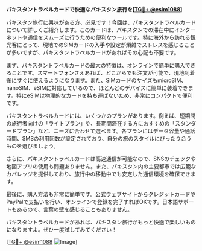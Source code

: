 **パキスタントラベルカードで快適なパキスタン旅行を[[TG💪+ @esim1088](https://t.me/s/esim1088)]**

パキスタン旅行に興味がある方、必見です！今回は、パキスタントラベルカードについて詳しくご紹介します。このカードは、パキスタンでの滞在中にインターネットや通信をスムーズに行うための便利なツールです。特に海外から訪れる観光客にとって、現地でのSIMカードの入手や設定が煩雑でストレスを感じることが多いですが、パキスタントラベルカードがあればその心配も不要です。

まず、パキスタントラベルカードの最大の特徴は、オンラインで簡単に購入できることです。スマートフォンさえあれば、どこからでも注文が可能で、現地到着後にすぐに使えるようになります。また、SIMカードのサイズもmicroSIM、nanoSIM、eSIMに対応しているので、ほとんどのデバイスに簡単に装着できます。特にeSIMは物理的なカードを持ち運ばないため、非常にコンパクトで便利です。

パキスタントラベルカードには、いくつかのプランがあります。例えば、短期間の旅行者向けの「ライトプラン」や、長期間滞在する方におすすめの「スタンダードプラン」など、ニーズに合わせて選べます。各プランにはデータ容量や通話時間、SMSの利用回数が設定されており、自分の旅のスタイルにぴったり合うものを選びましょう。

さらに、パキスタントラベルカードは高速通信が可能なので、SNSのチェックや地図アプリの使用も問題ありません。また、パキスタン内の主要都市では広範なカバレッジを提供しており、旅行中の移動中でも安定した通信環境を確保できます。

最後に、購入方法も非常に簡単です。公式ウェブサイトからクレジットカードやPayPalで支払いを行い、オンラインで登録を完了すればOKです。日本語サポートもあるので、言葉の壁を感じることもありません。

パキスタントラベルカードがあれば、パキスタン旅行がもっと快適で楽しいものになりますよ。ぜひ一度試してみてください！

[[TG💪+ @esim1088](https://t.me/s/esim1088) ![Image](https://i.postimg.cc/Y0z9fWf4/image.png)]